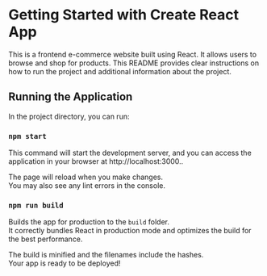 # Getting Started with Create React App
This is a frontend e-commerce website built using React. It allows users to browse and shop for products. This README provides clear instructions on how to run the project and additional information about the project.

## Running the Application

In the project directory, you can run:

### `npm start`

This command will start the development server, and you can access the application in your browser at http://localhost:3000..

The page will reload when you make changes.\
You may also see any lint errors in the console.

### `npm run build`

Builds the app for production to the `build` folder.\
It correctly bundles React in production mode and optimizes the build for the best performance.

The build is minified and the filenames include the hashes.\
Your app is ready to be deployed!
